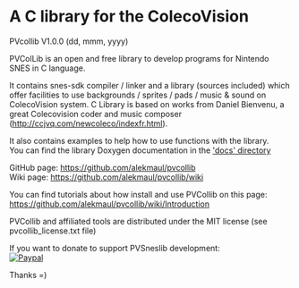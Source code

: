 # A C library for the ColecoVision #
PVcollib V1.0.0 (dd, mmm, yyyy)  

PVColLib is an open and free library to develop programs for Nintendo SNES in C language.

It contains snes-sdk compiler / linker and a library (sources included) which offer facilities to use backgrounds / sprites / pads / music & sound on ColecoVision system. 
C Library is based on works from Daniel Bienvenu, a great Colecovision coder and music composer (http://ccjvq.com/newcoleco/indexfr.html).

It also contains examples to help how to use functions with the library.  
You can find the library Doxygen documentation in the ['docs' directory](pvcollib/docs/html/files.html)

GitHub page: https://github.com/alekmaul/pvcollib  
Wiki page: https://github.com/alekmaul/pvcollib/wiki

You can find tutorials about how install and use PVCollib on this page:  
https://github.com/alekmaul/pvcollib/wiki/Introduction

PVCollib and affiliated tools are distributed under the MIT license (see pvcollib_license.txt file)

If you want to donate to support PVSneslib development:  
[![Paypal](https://www.paypalobjects.com/fr_FR/FR/i/btn/x-click-but04.gif)](https://www.paypal.com/cgi-bin/webscr?cmd=_s-xclick&hosted_button_id=Y5USKF23DQVLC)

Thanks =)

